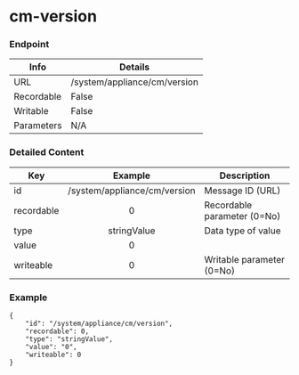 # cm-version



### Endpoint

| Info  | Details |
| ------------- | ------------- |
| URL   | /system/appliance/cm/version   |
| Recordable   | False   |
| Writable   | False   |
| Parameters  | N/A |

### Detailed Content

|  Key  | Example | Description |
| ------------- | :------: | ------------------------------ |
|  id | /system/appliance/cm/version | Message ID (URL) |
|  recordable | 0 | Recordable parameter (0=No) |
|  type | stringValue | Data type of value |
|  value | 0 |  |
|  writeable | 0 | Writable parameter (0=No) |



### Example
```
{
    "id": "/system/appliance/cm/version",
    "recordable": 0,
    "type": "stringValue",
    "value": "0",
    "writeable": 0
}
```
